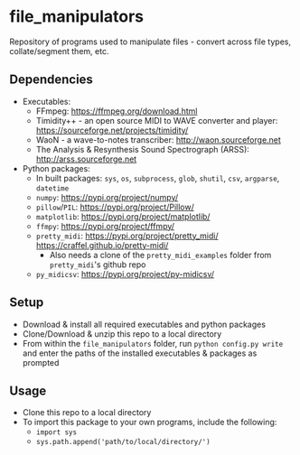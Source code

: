 # file_manipulators
Repository of programs used to manipulate files - convert across file types, collate/segment them, etc.

## Dependencies
- Executables: 
  - FFmpeg: https://ffmpeg.org/download.html
  - Timidity++ - an open source MIDI to WAVE converter and player: https://sourceforge.net/projects/timidity/
  - WaoN - a wave-to-notes transcriber: http://waon.sourceforge.net
  - The Analysis & Resynthesis Sound Spectrograph (ARSS): http://arss.sourceforge.net
- Python packages:
  - In built packages: `sys`, `os`, `subprocess`, `glob`, `shutil`, `csv`, `argparse`, `datetime`
  - `numpy`: https://pypi.org/project/numpy/
  - `pillow`/`PIL`: https://pypi.org/project/Pillow/
  - `matplotlib`: https://pypi.org/project/matplotlib/
  - `ffmpy`: https://pypi.org/project/ffmpy/
  - `pretty_midi`: https://pypi.org/project/pretty_midi/ https://craffel.github.io/pretty-midi/
    - Also needs a clone of the `pretty_midi_examples` folder from `pretty_midi`'s github repo
  - `py_midicsv`: https://pypi.org/project/py-midicsv/

## Setup
- Download & install all required executables and python packages
- Clone/Download & unzip this repo to a local directory
- From within the `file_manipulators` folder, run `python config.py write` and enter the paths of the installed executables & packages as prompted

## Usage
- Clone this repo to a local directory
- To import this package to your own programs, include the following:
  - `import sys`
  - `sys.path.append('path/to/local/directory/')`
